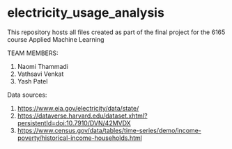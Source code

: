 # electricity_usage_analysis
This repository hosts all files created as part of the final project for the 6165 course Applied Machine Learning

TEAM MEMBERS:
1. Naomi Thammadi
2. Vathsavi Venkat
3. Yash Patel

Data sources:
1. https://www.eia.gov/electricity/data/state/
2. https://dataverse.harvard.edu/dataset.xhtml?persistentId=doi:10.7910/DVN/42MVDX
3. https://www.census.gov/data/tables/time-series/demo/income-poverty/historical-income-households.html
